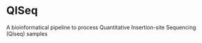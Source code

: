 # QISeq
A bioinformatical pipeline to process Quantitative Insertion-site Sequencing (QIseq) samples
